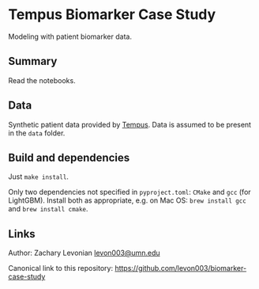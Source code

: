 # Tempus Biomarker Case Study

Modeling with patient biomarker data.

## Summary

Read the notebooks.

## Data

Synthetic patient data provided by [Tempus](https://www.tempus.com).
Data is assumed to be present in the `data` folder.

## Build and dependencies

Just `make install`.

Only two dependencies not specified in `pyproject.toml`: `CMake` and `gcc` (for LightGBM). Install both as appropriate, e.g. on Mac OS: `brew install gcc` and `brew install cmake`.

## Links

Author: Zachary Levonian <levon003@umn.edu>

Canonical link to this repository: https://github.com/levon003/biomarker-case-study
